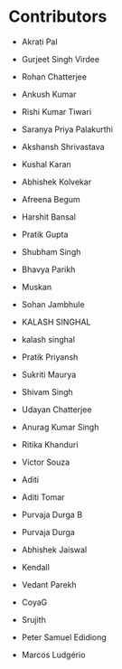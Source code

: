# Contributors
* Akrati Pal
* Gurjeet Singh Virdee
* Rohan Chatterjee
* Ankush Kumar
* Rishi Kumar Tiwari
* Saranya Priya Palakurthi
* Akshansh Shrivastava
* Kushal Karan
* Abhishek Kolvekar
* Afreena Begum
* Harshit Bansal
* Pratik Gupta
* Shubham Singh 
* Bhavya Parikh
* Muskan
* Sohan Jambhule
* KALASH SINGHAL
* kalash singhal
* Pratik Priyansh
* Sukriti Maurya
* Shivam Singh
* Udayan Chatterjee
* Anurag Kumar Singh
* Ritika Khanduri
* Victor Souza
* Aditi
* Aditi Tomar
* Purvaja Durga B
* Purvaja Durga
* Abhishek Jaiswal
* Kendall
* Vedant Parekh
* CoyaG
* Srujith

* Peter Samuel Edidiong
* Marcos Ludgério



